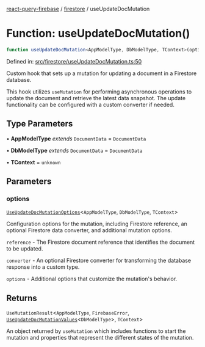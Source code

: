 [react-query-firebase](../../modules.md) / [firestore](../index.md) / useUpdateDocMutation

# Function: useUpdateDocMutation()

```ts
function useUpdateDocMutation<AppModelType, DbModelType, TContext>(options): UseMutationResult<AppModelType, FirebaseError, UseUpdateDocMutationValues<DbModelType>, TContext>
```

Defined in: [src/firestore/useUpdateDocMutation.ts:50](https://github.com/vpishuk/react-query-firebase/blob/2814a7f726829eb67b40b71ca1e3d6c86fc8bb8b/src/firestore/useUpdateDocMutation.ts#L50)

Custom hook that sets up a mutation for updating a document in a Firestore database.

This hook utilizes `useMutation` for performing asynchronous operations to update the document
and retrieve the latest data snapshot. The update functionality can be configured with a custom
converter if needed.

## Type Parameters

• **AppModelType** *extends* `DocumentData` = `DocumentData`

• **DbModelType** *extends* `DocumentData` = `DocumentData`

• **TContext** = `unknown`

## Parameters

### options

[`UseUpdateDocMutationOptions`](../type-aliases/UseUpdateDocMutationOptions.md)\<`AppModelType`, `DbModelType`, `TContext`\>

Configuration options for the mutation,
including Firestore reference, an optional Firestore data converter, and additional mutation options.

`reference` - The Firestore document reference that identifies the document to be updated.

`converter` - An optional Firestore converter for transforming the database response into a custom type.

`options` - Additional options that customize the mutation's behavior.

## Returns

`UseMutationResult`\<`AppModelType`, `FirebaseError`, [`UseUpdateDocMutationValues`](../type-aliases/UseUpdateDocMutationValues.md)\<`DbModelType`\>, `TContext`\>

An object returned by `useMutation`
which includes functions to start the mutation and properties that represent the different states of the mutation.
